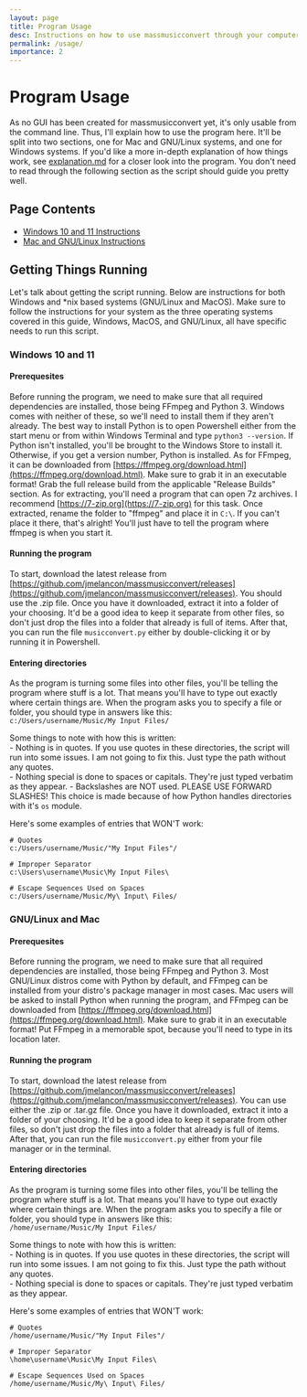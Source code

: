 ```yaml
---
layout: page
title: Program Usage
desc: Instructions on how to use massmusicconvert through your computer's terminal.
permalink: /usage/
importance: 2
---
```

# Program Usage  
As no GUI has been created for massmusicconvert yet, it's only usable from the command line. Thus, I'll explain how to use the program here. It'll be split into two sections, one for Mac and GNU/Linux systems, and one for Windows systems. If you'd like a more in-depth explanation of how things work, see [explanation.md](/explanation/) for a closer look into the program. You don't need to read through the following section as the script should guide you pretty well.  

## Page Contents

* [Windows 10 and 11 Instructions](#windows-10-and-11)
* [Mac and GNU/Linux Instructions](#gnulinux-and-mac)

## Getting Things Running

Let's talk about getting the script running. Below are instructions for both Windows and *nix based systems (GNU/Linux and MacOS). Make sure to follow the instructions for your system as the three operating systems covered in this guide, Windows, MacOS, and GNU/Linux, all have specific needs to run this script.

### Windows 10 and 11

#### Prerequesites  
Before running the program, we need to make sure that all required dependencies are installed, those being FFmpeg and Python 3. Windows comes with neither of these, so we'll need to install them if they aren't already. The best way to install Python is to open Powershell either from the start menu or from within Windows Terminal and type `python3 --version`. If Python isn't installed, you'll be brought to the Windows Store to install it. Otherwise, if you get a version number, Python is installed. As for FFmpeg, it can be downloaded from [https://ffmpeg.org/download.html](https://ffmpeg.org/download.html). Make sure to grab it in an executable format! Grab the full release build from the applicable "Release Builds" section. As for extracting, you'll need a program that can open 7z archives. I recommend [https://7-zip.org](https://7-zip.org) for this task. Once extracted, rename the folder to "ffmpeg" and place it in `C:\`. If you can't place it there, that's alright! You'll just have to tell the program where ffmpeg is when you start it.  

#### Running the program  
To start, download the latest release from [https://github.com/jmelancon/massmusicconvert/releases](https://github.com/jmelancon/massmusicconvert/releases). You should use the .zip file. Once you have it downloaded, extract it into a folder of your choosing. It'd be a good idea to keep it separate from other files, so don't just drop the files into a folder that already is full of items. After that, you can run the file `musicconvert.py` either by double-clicking it or by running it in Powershell.  

#### Entering directories  
As the program is turning some files into other files, you'll be telling the program where stuff is a lot. That means you'll have to type out exactly where certain things are. When the program asks you to specify a file or folder, you should type in answers like this:  
```c:/Users/username/Music/My Input Files/```  

Some things to note with how this is written:  
    - Nothing is in quotes. If you use quotes in these directories, the script will run into some issues. I am not going to fix this. Just type the path without any quotes.  
    - Nothing special is done to spaces or capitals. They're just typed verbatim as they appear. 
    - Backslashes are NOT used. PLEASE USE FORWARD SLASHES! This choice is made because of how Python handles directories with it's `os` module.  

Here's some examples of entries that WON'T work:  
```
# Quotes
c:/Users/username/Music/"My Input Files"/

# Improper Separator
c:\Users\username\Music\My Input Files\

# Escape Sequences Used on Spaces
c:/Users/username/Music/My\ Input\ Files/
```  

### GNU/Linux and Mac  

#### Prerequesites  
Before running the program, we need to make sure that all required dependencies are installed, those being FFmpeg and Python 3. Most GNU/Linux distros come with Python by default, and FFmpeg can be installed from your distro's package manager in most cases. Mac users will be asked to install Python when running the program, and FFmpeg can be downloaded from [https://ffmpeg.org/download.html](https://ffmpeg.org/download.html). Make sure to grab it in an executable format! Put FFmpeg in a memorable spot, because you'll need to type in its location later.  

#### Running the program  
To start, download the latest release from [https://github.com/jmelancon/massmusicconvert/releases](https://github.com/jmelancon/massmusicconvert/releases). You can use either the .zip or .tar.gz file. Once you have it downloaded, extract it into a folder of your choosing. It'd be a good idea to keep it separate from other files, so don't just drop the files into a folder that already is full of items. After that, you can run the file `musicconvert.py` either from your file manager or in the terminal.  

#### Entering directories  
As the program is turning some files into other files, you'll be telling the program where stuff is a lot. That means you'll have to type out exactly where certain things are. When the program asks you to specify a file or folder, you should type in answers like this:  
```/home/username/Music/My Input Files/```  

Some things to note with how this is written:  
    - Nothing is in quotes. If you use quotes in these directories, the script will run into some issues. I am not going to fix this. Just type the path without any quotes.  
    - Nothing special is done to spaces or capitals. They're just typed verbatim as they appear.  

Here's some examples of entries that WON'T work:  
```
# Quotes
/home/username/Music/"My Input Files"/

# Improper Separator
\home\username\Music\My Input Files\

# Escape Sequences Used on Spaces
/home/username/Music/My\ Input\ Files/
```  
